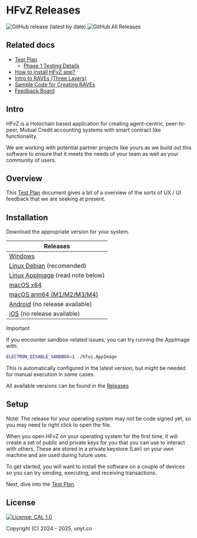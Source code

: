 # HFvZ Releases
![GitHub release (latest by date)](https://img.shields.io/github/v/release/unytco/hfvz-releases?style=for-the-badge)
![GitHub All Releases](https://img.shields.io/github/downloads/unytco/hfvz-releases/total?style=for-the-badge)


## Related docs
- [Test Plan](./testing_docs/1_0_testing_plan.md)
    - [Phase 1 Testing Details](./testing_docs/1_1_phase_testing_details.md)
- [How to install HFvZ app?](./README.md)
- [Intro to RAVEs (Three Layers)](./testing_docs/1_2_three_layers_of_raves.md)
- [Sample Code for Creating RAVEs](./testing_docs/rave_templates)
- [Feedback Board](https://github.com/orgs/unytco/projects/5/views/1)

## Intro
HFvZ is a Holochain based application for creating agent-centric, peer-to-peer, Mutual Credit accounting systems with smart contract like functionality.

We are working with potential partner projects like yours as we build out this software to ensure that it meets the needs of your team as well as your community of users.

## Overview
This [Test Plan](./testing_docs/1_0_testing_plan.md) document gives a bit of a overview of the sorts of UX / UI feedback that we are seeking at present.

## Installation

Download the appropriate version for your system.



| Releases    | 
| --------    | 
|    [Windows](https://github.com/unytco/hfvz-releases/releases/download/v0.6.0/co.unyt.hfvz-0.6.0-setup.exe)    | 
|    [Linux Debian](https://github.com/unytco/hfvz-releases/releases/download/v0.6.0/co.unyt.hfvz_0.6.0_amd64.deb)  (recomended)  | 
|    [Linux AppImage](https://github.com/unytco/hfvz-releases/releases/download/v0.6.0/co.unyt.hfvz-0.6.0.AppImage)   (read note below) | 
|    [macOS x84](https://github.com/unytco/hfvz-releases/releases/download/v0.6.0/co.unyt.hfvz-0.6.0-x64.dmg)  |
|    [macOS arm64 (M1/M2/M3/M4)](https://github.com/unytco/hfvz-releases/releases/download/v0.6.0/co.unyt.hfvz-0.6.0-arm64.dmg.blockmap)    |
|    [Android]() (no release available)    |
|    [iOS]() (no release available)    |


> [!IMPORTANT]
> If you encounter sandbox-related issues, you can try running the AppImage with:
> ```bash
> ELECTRON_DISABLE_SANDBOX=1 ./hfvz.AppImage
> ```
> This is automatically configured in the latest version, but might be needed for manual execution in some cases.


All available versions can be found in the [Releases](
https://github.com/unytco/hfvz-releases/releases)

## Setup
Note: The release for your operating system may not be code signed yet, so you may need to right click to open the file.

When you open HFvZ on your operating system for the first time, it will create a set of public and private keys for you that you can use to interact with others. These are stored in a private keystore (Lair) on your own machine and are used during future uses. 

To get started, you will want to install the software on a couple of devices so you can try sending, executing, and receiving transactions. 

Next, dive into the [Test Plan](./testing_docs/1_0_testing_plan.md).


## License

[![License: CAL 1.0](https://img.shields.io/badge/License-CAL%201.0-blue.svg)](https://github.com/holochain/cryptographic-autonomy-license)

Copyright (C) 2024 - 2025, unyt.co